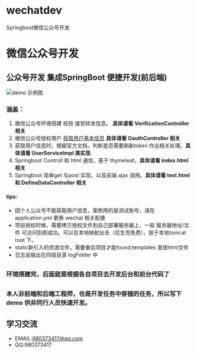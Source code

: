 # wechatdev
Springboot微信公众号开发
# 微信公众号开发 
## 公众号开发 集成SpringBoot 便捷开发(前后端)

![demo 示例图](https://mmbiz.qpic.cn/mmbiz_jpg/o5kXhWjqLoJFsEiaAhsicn98Mw5JXNkeLRg4R3XFNxstyhcZRayfjYOVU0Lem1RwO1yS9wSjNA40AnAaCDhdh7UQ/0?wx_fmt=jpeg)

### 涵盖：
1. 微信公众号环境搭建 校验 接受转发信息。 **具体请看 VerificationController 相关**
2. 微信公众号授权用户  [获取用户基本信息](https://open.weixin.qq.com/connect/oauth2/authorize?appid=wxfe8c41dc9dfadc85&redirect_uri=Url.Encode(usercodeinterface)&response_type=code&scope=snsapi_userinfo&state=testtest&connect_redirect=1#wechat_redirect) **具体请看 OauthController 相关**
3. 获取用户信息时，根据官方文档，判断是否需要刷新token 作出相关处理。**具体请看 UserServiceImpl 类实现**
4. Springboot Controll 和 html 通信，基于 thymeleaf。**具体请看 index.html 相关**
5. Springboot 简单get 与post 实现，以及前端 ajax 调用。**具体请看 test.html 和 DefineDataController 相关**

#### tips:
* 因个人公众号不能获取用户信息，案例用的是测试账号，请在 application.yml 更换 wechat 相关配置
* 项目授权时候，需要拷贝授权文件到自己部署服务器上，一般 服务器地址/文件 可访问到即成功。可以在本地映射出去（花生壳免费），放于本地tomcat root 下。
* static新引入的资源文件，需要重启项目才能found;templates 里放html文件
* 日志会输出在同级目录 logFolder 中
##
### 环境搭建完，后面就是根据各自项目去开发后台和前台代码了
## 
### 本人非前端和后端工程师，也是开发任务中穿插的任务，所以写下demo 供非同行人员快速开发。
## 

## 学习交流
* EMAIL:980373417@qq.com
* QQ:980373417


